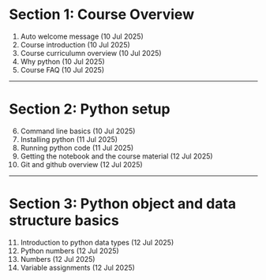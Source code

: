 # Section 1: Course Overview

1. Auto welcome message (10 Jul 2025)
2. Course introduction (10 Jul 2025)
3. Course curriculumn overview (10 Jul 2025)
4. Why python (10 Jul 2025)
5. Course FAQ (10 Jul 2025)

---
# Section 2: Python setup

6. Command line basics (10 Jul 2025)
7. Installing python (11 Jul 2025)
8. Running python code (11 Jul 2025)
9. Getting the notebook and the course material (12 Jul 2025)
10. Git and github overview (12 Jul 2025)
---
# Section 3: Python object and data structure basics

11. Introduction to python data types (12 Jul 2025)
12. Python numbers (12 Jul 2025)
13. Numbers (12 Jul 2025)
14. Variable assignments (12 Jul 2025)
